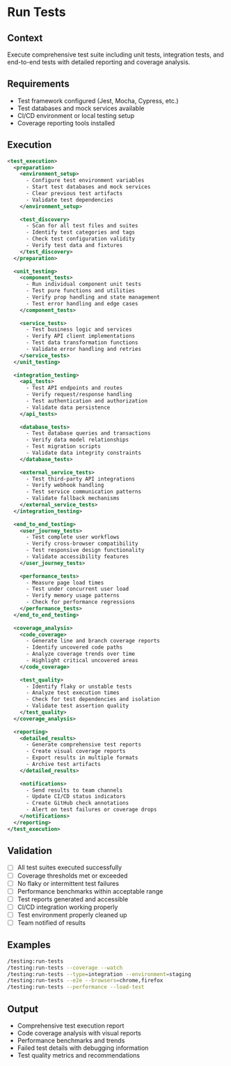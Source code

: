 # Run Tests

## Context
Execute comprehensive test suite including unit tests, integration tests, and end-to-end tests with detailed reporting and coverage analysis.

## Requirements
- Test framework configured (Jest, Mocha, Cypress, etc.)
- Test databases and mock services available
- CI/CD environment or local testing setup
- Coverage reporting tools installed

## Execution
```xml
<test_execution>
  <preparation>
    <environment_setup>
      - Configure test environment variables
      - Start test databases and mock services
      - Clear previous test artifacts
      - Validate test dependencies
    </environment_setup>
    
    <test_discovery>
      - Scan for all test files and suites
      - Identify test categories and tags
      - Check test configuration validity
      - Verify test data and fixtures
    </test_discovery>
  </preparation>
  
  <unit_testing>
    <component_tests>
      - Run individual component unit tests
      - Test pure functions and utilities
      - Verify prop handling and state management
      - Test error handling and edge cases
    </component_tests>
    
    <service_tests>
      - Test business logic and services
      - Verify API client implementations
      - Test data transformation functions
      - Validate error handling and retries
    </service_tests>
  </unit_testing>
  
  <integration_testing>
    <api_tests>
      - Test API endpoints and routes
      - Verify request/response handling
      - Test authentication and authorization
      - Validate data persistence
    </api_tests>
    
    <database_tests>
      - Test database queries and transactions
      - Verify data model relationships
      - Test migration scripts
      - Validate data integrity constraints
    </database_tests>
    
    <external_service_tests>
      - Test third-party API integrations
      - Verify webhook handling
      - Test service communication patterns
      - Validate fallback mechanisms
    </external_service_tests>
  </integration_testing>
  
  <end_to_end_testing>
    <user_journey_tests>
      - Test complete user workflows
      - Verify cross-browser compatibility
      - Test responsive design functionality
      - Validate accessibility features
    </user_journey_tests>
    
    <performance_tests>
      - Measure page load times
      - Test under concurrent user load
      - Verify memory usage patterns
      - Check for performance regressions
    </performance_tests>
  </end_to_end_testing>
  
  <coverage_analysis>
    <code_coverage>
      - Generate line and branch coverage reports
      - Identify uncovered code paths
      - Analyze coverage trends over time
      - Highlight critical uncovered areas
    </code_coverage>
    
    <test_quality>
      - Identify flaky or unstable tests
      - Analyze test execution times
      - Check for test dependencies and isolation
      - Validate test assertion quality
    </test_quality>
  </coverage_analysis>
  
  <reporting>
    <detailed_results>
      - Generate comprehensive test reports
      - Create visual coverage reports
      - Export results in multiple formats
      - Archive test artifacts
    </detailed_results>
    
    <notifications>
      - Send results to team channels
      - Update CI/CD status indicators
      - Create GitHub check annotations
      - Alert on test failures or coverage drops
    </notifications>
  </reporting>
</test_execution>
```

## Validation
- [ ] All test suites executed successfully
- [ ] Coverage thresholds met or exceeded
- [ ] No flaky or intermittent test failures
- [ ] Performance benchmarks within acceptable range
- [ ] Test reports generated and accessible
- [ ] CI/CD integration working properly
- [ ] Test environment properly cleaned up
- [ ] Team notified of results

## Examples
```bash
/testing:run-tests
/testing:run-tests --coverage --watch
/testing:run-tests --type=integration --environment=staging
/testing:run-tests --e2e --browsers=chrome,firefox
/testing:run-tests --performance --load-test
```

## Output
- Comprehensive test execution report
- Code coverage analysis with visual reports
- Performance benchmarks and trends
- Failed test details with debugging information
- Test quality metrics and recommendations